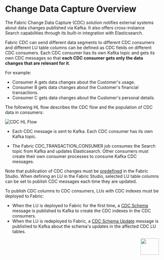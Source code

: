 # Change Data Capture Overview

The Fabric Change Data Capture (CDC) solution notifies external systems about data changes published via Kafka. It also offers cross-instance Search capabilities through its built-in integration with Elasticsearch.

Fabric CDC can send different data segments to different CDC consumers and different LU table columns can be defined as CDC fields on different CDC consumers. Each CDC consumer has its own Kafka topic and gets its own CDC messages so that **each CDC consumer gets only the data changes that are relevant for it**. 

For example:
-  Consumer A gets data changes about the Customer's usage.
-  Consumer B gets data changes about the Customer's financial transactions.
-  Consumer C gets data changes about the Customer's personal details. 

The following HL flow describes the CDC flow and the population of CDC data in consumers:

![CDC HL Flow](images/cdc_hl_flow.png)


- Each CDC message is sent to Kafka. Each CDC consumer has its own Kafka topic. 

- The Fabric CDC_TRANSACTION_CONSUMER job consumes the Search topic from Kafka and updates Elasticsearch. Other consumers must create their own consumer processes to consume Kafka CDC messages. 

Note that publication of CDC changes must be [predefined](05_cdc_consumers_implementation.md) in the Fabric Studio. When defining an LU in the Fabric Studio, selected LU table columns can be set to publish CDC messages each time they are updated. 

To publish CDC columns to CDC consumers, LUs with CDC indexes must be deployed to Fabric:

- When the LU is deployed to Fabric for the first time, a [CDC Schema](03_cdc_messages.md#cdc-schema) message is published to Kafka to create the CDC indexes in the CDC consumers.
- When the LU is redeployed to Fabric, a [CDC Schema Update](03_cdc_messages.md#cdc-schema-update) message is published to Kafka about the schema's updates in the affected CDC LU tables.



[<img align="right" width="60" height="54" src="/articles/images/Next.png">](02_cdc_process_architecture.md)



